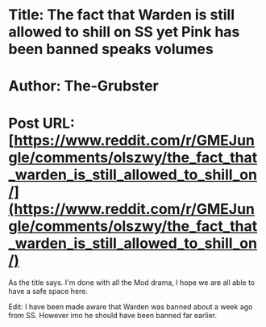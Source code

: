# Title: The fact that Warden is still allowed to shill on SS yet Pink has been banned speaks volumes
# Author: The-Grubster
# Post URL: [https://www.reddit.com/r/GMEJungle/comments/olszwy/the_fact_that_warden_is_still_allowed_to_shill_on/](https://www.reddit.com/r/GMEJungle/comments/olszwy/the_fact_that_warden_is_still_allowed_to_shill_on/)


As the title says. I'm done with all the Mod drama, I hope we are all able to have a safe space here.

Edit: I have been made aware that Warden was banned about a week ago from SS. However imo he should have been banned far earlier.